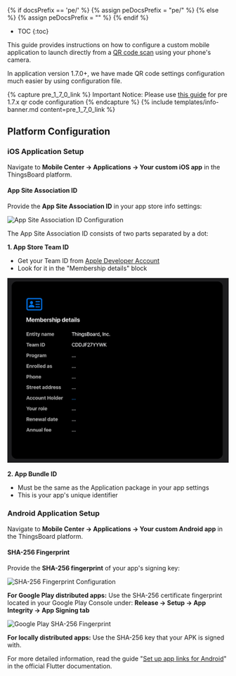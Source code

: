 {% if docsPrefix == 'pe/' %}
{% assign peDocsPrefix = "pe/" %}
{% else %}
{% assign peDocsPrefix = "" %}
{% endif %}
* TOC
{:toc}

This guide provides instructions on how to configure a custom mobile application to launch directly from a [QR code scan](/docs/{{peDocsPrefix}}user-guide/ui/mobile-qr-code/) using your phone's camera.

In application version 1.7.0+, we have made QR code settings configuration much easier by using configuration file.

{% capture pre_1_7_0_link %} 
Important Notice: Please use [this guide](/docs/{{peDocsPrefix}}mobile/qr-code-settings-before-v1.7/) for pre 1.7.x qr code configuration 
{% endcapture %} {% include templates/info-banner.md content=pre_1_7_0_link %}

## Platform Configuration

### iOS Application Setup

Navigate to **Mobile Center → Applications → Your custom iOS app** in the ThingsBoard platform.

#### App Site Association ID

Provide the **App Site Association ID** in your app store info settings:

![App Site Association ID Configuration](/images/mobile/{{peDocsPrefix}}qr-code-settings-ios-store-info.png)

The App Site Association ID consists of two parts separated by a dot:

**1. App Store Team ID**
- Get your Team ID from [Apple Developer Account](https://developer.apple.com/account)
- Look for it in the "Membership details" block

![Team ID Location](/images/mobile/qr-code-settings-team-id.png)

**2. App Bundle ID**
- Must be the same as the Application package in your app settings
- This is your app's unique identifier

### Android Application Setup

Navigate to **Mobile Center → Applications → Your custom Android app** in the ThingsBoard platform.

#### SHA-256 Fingerprint

Provide the **SHA-256 fingerprint** of your app's signing key:

![SHA-256 Fingerprint Configuration](/images/mobile/{{peDocsPrefix}}qr-code-settings-sha256.png)

**For Google Play distributed apps:**
Use the SHA-256 certificate fingerprint located in your Google Play Console under:
**Release → Setup → App Integrity → App Signing tab**

![Google Play SHA-256 Fingerprint](/images/mobile/sha256-fingerprint.png)

**For locally distributed apps:**
Use the SHA-256 key that your APK is signed with.

For more detailed information, read the guide "[Set up app links for Android](https://docs.flutter.dev/cookbook/navigation/set-up-app-links)" in the official Flutter documentation.
